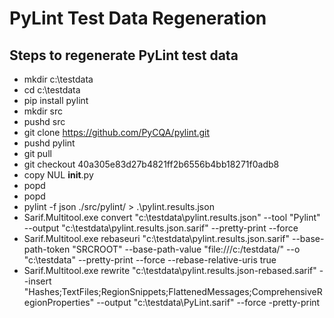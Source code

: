 # PyLint Test Data Regeneration

## Steps to regenerate PyLint test data
* mkdir c:\testdata
* cd c:\testdata
* pip install pylint
* mkdir src
* pushd src
* git clone https://github.com/PyCQA/pylint.git
* pushd pylint
* git pull
* git checkout 40a305e83d27b4821ff2b6556b4bb18271f0adb8
* copy NUL __init__.py
* popd
* popd
* pylint -f json ./src/pylint/ > .\pylint.results.json
* Sarif.Multitool.exe convert "c:\testdata\pylint.results.json" --tool "Pylint" --output "c:\testdata\pylint.results.json.sarif" --pretty-print --force
* Sarif.Multitool.exe rebaseuri "c:\testdata\pylint.results.json.sarif" --base-path-token "SRCROOT" --base-path-value "file:///c:/testdata/" --o "c:\testdata" --pretty-print --force --rebase-relative-uris true
* Sarif.Multitool.exe rewrite "c:\testdata\pylint.results.json-rebased.sarif" --insert "Hashes;TextFiles;RegionSnippets;FlattenedMessages;ComprehensiveRegionProperties" --output  "c:\testdata\PyLint.sarif" --force -pretty-print
